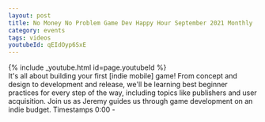 ```yaml
---
layout: post
title: No Money No Problem Game Dev Happy Hour September 2021 Monthly
category: events
tags: videos
youtubeId: qEIdOyp6SxE
---
```


{% include _youtube.html id=page.youtubeId %}
<br />
It's all about building your first [indie mobile] game! From concept and design to development and release, we'll be learning best beginner practices for every step of the way, including topics like publishers and user acquisition. Join us as Jeremy guides us through game development on an indie budget. Timestamps 0:00 -
